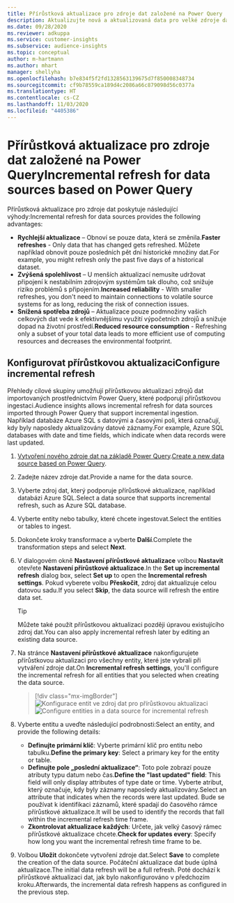 ```yaml
---
title: Přírůstková aktualizace pro zdroje dat založené na Power Query
description: Aktualizujte nová a aktualizovaná data pro velké zdroje dat založené na Power Query.
ms.date: 09/28/2020
ms.reviewer: adkuppa
ms.service: customer-insights
ms.subservice: audience-insights
ms.topic: conceptual
author: m-hartmann
ms.author: mhart
manager: shellyha
ms.openlocfilehash: b7e834f5f2fd1328563139675d7f850008348734
ms.sourcegitcommit: cf9b78559ca189d4c2086a66c879098d56c0377a
ms.translationtype: HT
ms.contentlocale: cs-CZ
ms.lasthandoff: 11/03/2020
ms.locfileid: "4405386"
---
```

# <a name="incremental-refresh-for-data-sources-based-on-power-query"></a><span data-ttu-id="b54a6-103">Přírůstková aktualizace pro zdroje dat založené na Power Query</span><span class="sxs-lookup"><span data-stu-id="b54a6-103">Incremental refresh for data sources based on Power Query</span></span>

<span data-ttu-id="b54a6-104">Přírůstková aktualizace pro zdroje dat poskytuje následující výhody:</span><span class="sxs-lookup"><span data-stu-id="b54a6-104">Incremental refresh for data sources provides the following advantages:</span></span>

- <span data-ttu-id="b54a6-105">**Rychlejší aktualizace** – Obnoví se pouze data, která se změnila.</span><span class="sxs-lookup"><span data-stu-id="b54a6-105">**Faster refreshes** - Only data that has changed gets refreshed.</span></span> <span data-ttu-id="b54a6-106">Můžete například obnovit pouze posledních pět dní historické množiny dat.</span><span class="sxs-lookup"><span data-stu-id="b54a6-106">For example, you might refresh only the past five days of a historical dataset.</span></span>
- <span data-ttu-id="b54a6-107">**Zvýšená spolehlivost** – U menších aktualizací nemusíte udržovat připojení k nestabilním zdrojovým systémům tak dlouho, což snižuje riziko problémů s připojením.</span><span class="sxs-lookup"><span data-stu-id="b54a6-107">**Increased reliability** - With smaller refreshes, you don't need to maintain connections to volatile source systems for as long, reducing the risk of connection issues.</span></span>
- <span data-ttu-id="b54a6-108">**Snížená spotřeba zdrojů** – Aktualizace pouze podmnožiny vašich celkových dat vede k efektivnějšímu využití výpočetních zdrojů a snižuje dopad na životní prostředí.</span><span class="sxs-lookup"><span data-stu-id="b54a6-108">**Reduced resource consumption** - Refreshing only a subset of your total data leads to more efficient use of computing resources and decreases the environmental footprint.</span></span>

## <a name="configure-incremental-refresh"></a><span data-ttu-id="b54a6-109">Konfigurovat přírůstkovou aktualizaci</span><span class="sxs-lookup"><span data-stu-id="b54a6-109">Configure incremental refresh</span></span>

<span data-ttu-id="b54a6-110">Přehledy cílové skupiny umožňují přírůstkovou aktualizaci zdrojů dat importovaných prostřednictvím Power Query, které podporují přírůstkovou ingestaci.</span><span class="sxs-lookup"><span data-stu-id="b54a6-110">Audience insights allows incremental refresh for data sources imported through Power Query that support incremental ingestion.</span></span> <span data-ttu-id="b54a6-111">Například databáze Azure SQL s datovými a časovými poli, která označují, kdy byly naposledy aktualizovány datové záznamy.</span><span class="sxs-lookup"><span data-stu-id="b54a6-111">For example, Azure SQL databases with date and time fields, which indicate when data records were last updated.</span></span>

1. <span data-ttu-id="b54a6-112">[Vytvoření nového zdroje dat na základě Power Query](connect-power-query.md).</span><span class="sxs-lookup"><span data-stu-id="b54a6-112">[Create a new data source based on Power Query](connect-power-query.md).</span></span>

1. <span data-ttu-id="b54a6-113">Zadejte název zdroje dat.</span><span class="sxs-lookup"><span data-stu-id="b54a6-113">Provide a name for the data source.</span></span>

1. <span data-ttu-id="b54a6-114">Vyberte zdroj dat, který podporuje přírůstkové aktualizace, například databázi Azure SQL.</span><span class="sxs-lookup"><span data-stu-id="b54a6-114">Select a data source that supports incremental refresh, such as Azure SQL database.</span></span>

1. <span data-ttu-id="b54a6-115">Vyberte entity nebo tabulky, které chcete ingestovat.</span><span class="sxs-lookup"><span data-stu-id="b54a6-115">Select the entities or tables to ingest.</span></span>

1. <span data-ttu-id="b54a6-116">Dokončete kroky transformace a vyberte **Další**.</span><span class="sxs-lookup"><span data-stu-id="b54a6-116">Complete the transformation steps and select **Next**.</span></span>

1. <span data-ttu-id="b54a6-117">V dialogovém okně **Nastavení přírůstkové aktualizace** volbou **Nastavit** otevřete **Nastavení přírůstkové aktualizace**.</span><span class="sxs-lookup"><span data-stu-id="b54a6-117">In the **Set up incremental refresh** dialog box, select **Set up** to open the **Incremental refresh settings**.</span></span> <span data-ttu-id="b54a6-118">Pokud vyberete volbu **Přeskočit**, zdroj dat aktualizuje celou datovou sadu.</span><span class="sxs-lookup"><span data-stu-id="b54a6-118">If you select **Skip**, the data source will refresh the entire data set.</span></span>
   > [!TIP]
   > <span data-ttu-id="b54a6-119">Můžete také použít přírůstkovou aktualizaci později úpravou existujícího zdroj dat.</span><span class="sxs-lookup"><span data-stu-id="b54a6-119">You can also apply incremental refresh later by editing an existing data source.</span></span>

1. <span data-ttu-id="b54a6-120">Na stránce **Nastavení přírůstkové aktualizace** nakonfigurujete přírůstkovou aktualizaci pro všechny entity, které jste vybrali při vytváření zdroje dat.</span><span class="sxs-lookup"><span data-stu-id="b54a6-120">On **Incremental refresh settings**, you'll configure the incremental refresh for all entities that you selected when creating the data source.</span></span>

   > [!div class="mx-imgBorder"]
   > <span data-ttu-id="b54a6-121">![Konfigurace entit ve zdroj dat pro přírůstkovou aktualizaci](media/incremental-refresh-settings.png "Konfigurace entit ve zdroj dat pro přírůstkovou aktualizaci")</span><span class="sxs-lookup"><span data-stu-id="b54a6-121">![Configure entities in a data source for incremental refresh](media/incremental-refresh-settings.png "Configure entities in a data source for incremental refresh")</span></span>

1. <span data-ttu-id="b54a6-122">Vyberte entitu a uveďte následující podrobnosti:</span><span class="sxs-lookup"><span data-stu-id="b54a6-122">Select an entity, and provide the following details:</span></span>

   - <span data-ttu-id="b54a6-123">**Definujte primární klíč**: Vyberte primární klíč pro entitu nebo tabulku.</span><span class="sxs-lookup"><span data-stu-id="b54a6-123">**Define the primary key**: Select a primary key for the entity or table.</span></span>
   - <span data-ttu-id="b54a6-124">**Definujte pole „poslední aktualizace“**: Toto pole zobrazí pouze atributy typu datum nebo čas.</span><span class="sxs-lookup"><span data-stu-id="b54a6-124">**Define the "last updated" field**: This field will only display attributes of type date or time.</span></span> <span data-ttu-id="b54a6-125">Vyberte atribut, který označuje, kdy byly záznamy naposledy aktualizovány.</span><span class="sxs-lookup"><span data-stu-id="b54a6-125">Select an attribute that indicates when the records were last updated.</span></span> <span data-ttu-id="b54a6-126">Bude se používat k identifikaci záznamů, které spadají do časového rámce přírůstkové aktualizace.</span><span class="sxs-lookup"><span data-stu-id="b54a6-126">It will be used to identify the records that fall within the incremental refresh time frame.</span></span>
   - <span data-ttu-id="b54a6-127">**Zkontrolovat aktualizace každých**: Určete, jak velký časový rámec přírůstkové aktualizace chcete.</span><span class="sxs-lookup"><span data-stu-id="b54a6-127">**Check for updates every**: Specify how long you want the incremental refresh time frame to be.</span></span>

1. <span data-ttu-id="b54a6-128">Volbou **Uložit** dokončete vytvoření zdroje dat.</span><span class="sxs-lookup"><span data-stu-id="b54a6-128">Select **Save** to complete the creation of the data source.</span></span> <span data-ttu-id="b54a6-129">Počáteční aktualizace dat bude úplná aktualizace.</span><span class="sxs-lookup"><span data-stu-id="b54a6-129">The initial data refresh will be a full refresh.</span></span> <span data-ttu-id="b54a6-130">Poté dochází k přírůstkové aktualizaci dat, jak bylo nakonfigurováno v předchozím kroku.</span><span class="sxs-lookup"><span data-stu-id="b54a6-130">Afterwards, the incremental data refresh happens as configured in the previous step.</span></span>
